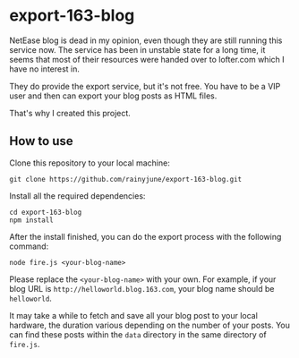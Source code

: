 # export-163-blog

NetEase blog is dead in my opinion, even though they are still running this service now. The service has been in unstable state for a long time, it seems that most of their resources were handed over to lofter.com which I have no interest in. 

They do provide the export service, but it's not free. You have to be a VIP user and then can export your blog posts as HTML files.

That's why I created this project.

## How to use 

Clone this repository to your local machine:

```
git clone https://github.com/rainyjune/export-163-blog.git
```

Install all the required dependencies: 
```
cd export-163-blog
npm install
```

After the install finished, you can do the export process with the following command:

```
node fire.js <your-blog-name>
```

Please replace the `<your-blog-name>` with your own. For example, if your blog URL is `http://helloworld.blog.163.com`, your blog name should be `helloworld`.

It may take a while to fetch and save all your blog post to your local hardware, the duration various depending on the number of your posts. You can find these posts within the `data` directory in the same directory of `fire.js`.

